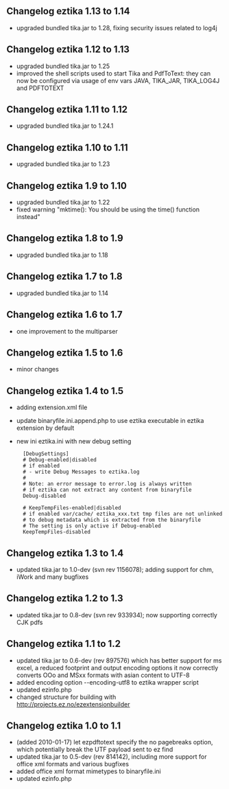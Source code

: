 Changelog eztika 1.13 to 1.14
----------------------------

- upgraded bundled tika.jar to 1.28, fixing security issues related to log4j

Changelog eztika 1.12 to 1.13
----------------------------

- upgraded bundled tika.jar to 1.25
- improved the shell scripts used to start Tika and PdfToText: they can now be configured via usage of env vars JAVA,
  TIKA_JAR, TIKA_LOG4J and PDFTOTEXT

Changelog eztika 1.11 to 1.12
----------------------------

- upgraded bundled tika.jar to 1.24.1

Changelog eztika 1.10 to 1.11
----------------------------

- upgraded bundled tika.jar to 1.23

Changelog eztika 1.9 to 1.10
----------------------------

- upgraded bundled tika.jar to 1.22
- fixed warning "mktime(): You should be using the time() function instead"

Changelog eztika 1.8 to 1.9
---------------------------

- upgraded bundled tika.jar to 1.18

Changelog eztika 1.7 to 1.8
---------------------------

- upgraded bundled tika.jar to 1.14

Changelog eztika 1.6 to 1.7
---------------------------

- one improvement to the multiparser

Changelog eztika 1.5 to 1.6
---------------------------

- minor changes

Changelog eztika 1.4 to 1.5
---------------------------

- adding extension.xml file
- update binaryfile.ini.append.php to use eztika executable in eztika extension by default
- new ini eztika.ini with new debug setting

        [DebugSettings]
        # Debug-enabled|disabled
        # if enabled
        # - write Debug Messages to eztika.log
        #
        # Note: an error message to error.log is always written
        # if eztika can not extract any content from binaryfile
        Debug-disabled

        # KeepTempFiles-enabled|disabled
        # if enabled var/cache/ eztika_xxx.txt tmp files are not unlinked
        # to debug metadata which is extracted from the binaryfile
        # The setting is only active if Debug-enabled
        KeepTempFiles-disabled

Changelog eztika 1.3 to 1.4
---------------------------

- updated tika.jar to 1.0-dev (svn rev 1156078); adding support for chm, iWork and many bugfixes

Changelog eztika 1.2 to 1.3
---------------------------
- updated tika.jar to 0.8-dev (svn rev 933934); now supporting correctly CJK pdfs

Changelog eztika 1.1 to 1.2
---------------------------

- updated tika.jar to 0.6-dev (rev 897576) which has better support for ms excel, a reduced footprint and output encoding options
  it now correctly converts OOo and MSxx formats with asian content to UTF-8
- added encoding option --encoding-utf8 to eztika wrapper script
- updated ezinfo.php
- changed structure for building with http://projects.ez.no/ezextensionbuilder

Changelog eztika 1.0 to 1.1
---------------------------

- (added  2010-01-17) let ezpdftotext specify the no pagebreaks option, which potentially break the UTF payload sent to ez find
- updated tika.jar to 0.5-dev (rev  814142), including more support for office xml formats and various bugfixes
- added office xml format mimetypes to binaryfile.ini
- updated ezinfo.php
